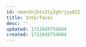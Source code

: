 ```yaml
---
id: nman3njbtx3ty2ghrjyy822
title: Interfaces
desc: ''
updated: 1712645754684
created: 1712645754684
---
```

